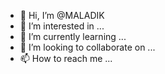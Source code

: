 - 👋 Hi, I’m @MALADIK
- 👀 I’m interested in ...
- 🌱 I’m currently learning ...
- 💞️ I’m looking to collaborate on ...
- 📫 How to reach me ...

<!---
MALADIK/MALADIK is a ✨ special ✨ repository because its `README.md` (this file) appears on your GitHub profile.
You can click the Preview link to take a look at your changes.
--->
